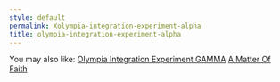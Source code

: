```yaml
---
style: default
permalink: Xolympia-integration-experiment-alpha
title: olympia-integration-experiment-alpha
---
```

You may also like:
[Olympia Integration Experiment GAMMA](http://scp-wiki.net/olympia-integration-experiment-gamma)
[A Matter Of Faith](http://scp-wiki.net/a-matter-of-faith)